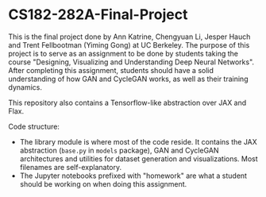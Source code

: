 # CS182-282A-Final-Project

This is the final project done by Ann Katrine, Chengyuan Li, Jesper Hauch and Trent Fellbootman (Yiming Gong) at UC Berkeley. The purpose of this project is to serve as
an assignment to be done by students taking the course "Designing, Visualizing and Understanding Deep Neural Networks". After completing this assignment, students
should have a solid understanding of how GAN and CycleGAN works, as well as their training dynamics.

This repository also contains a Tensorflow-like abstraction over JAX and Flax.

Code structure:

- The library module is where most of the code reside. It contains the JAX abstraction (`base.py` in `models` package), GAN and CycleGAN architectures and
utilities for dataset generation and visualizations. Most filenames are self-explanatory.
- The Jupyter notebooks prefixed with "homework" are what a student should be working on when doing this assignment.
